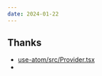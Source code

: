 ```yaml
---
date: 2024-01-22
---
```




## Thanks

- [use-atom/src/Provider.tsx](https://github.com/dai-shi/use-atom/blob/5489a5c2e11261a4cc47d6148fbfee7827002bf7/src/Provider.tsx)
- 